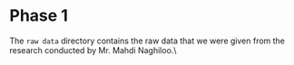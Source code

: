 # Phase 1

The `raw data` directory contains the raw data that we were given from the research conducted by Mr. Mahdi Naghiloo.\
